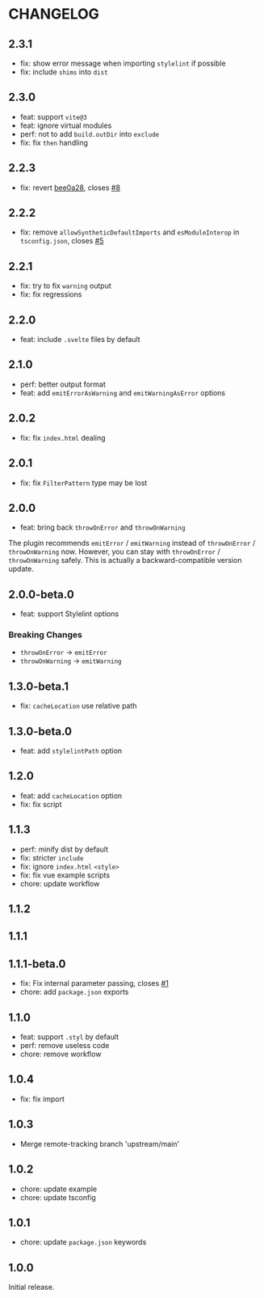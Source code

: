 # CHANGELOG

## 2.3.1

- fix: show error message when importing `stylelint` if possible
- fix: include `shims` into `dist`

## 2.3.0

- feat: support `vite@3`
- feat: ignore virtual modules
- perf: not to add `build.outDir` into `exclude`
- fix: fix `then` handling

## 2.2.3

- fix: revert [bee0a28](https://github.com/ModyQyW/vite-plugin-stylelint/commit/bee0a28b7691090e02d73e979bf62c27510a960d), closes [#8](https://github.com/ModyQyW/vite-plugin-stylelint/issues/8)

## 2.2.2

- fix: remove `allowSyntheticDefaultImports` and `esModuleInterop` in `tsconfig.json`, closes [#5](https://github.com/ModyQyW/vite-plugin-stylelint/issues/5)

## 2.2.1

- fix: try to fix `warning` output
- fix: fix regressions

## 2.2.0

- feat: include `.svelte` files by default

## 2.1.0

- perf: better output format
- feat: add `emitErrorAsWarning` and `emitWarningAsError` options

## 2.0.2

- fix: fix `index.html` dealing

## 2.0.1

- fix: fix `FilterPattern` type may be lost

## 2.0.0

- feat: bring back `throwOnError` and `throwOnWarning`

The plugin recommends `emitError` / `emitWarning` instead of `throwOnError` / `throwOnWarning` now. However, you can stay with `throwOnError` / `throwOnWarning` safely. This is actually a backward-compatible version update.

## 2.0.0-beta.0

- feat: support Stylelint options

### Breaking Changes

- `throwOnError` -> `emitError`
- `throwOnWarning` -> `emitWarning`

## 1.3.0-beta.1

- fix: `cacheLocation` use relative path

## 1.3.0-beta.0

- feat: add `stylelintPath` option

## 1.2.0

- feat: add `cacheLocation` option
- fix: fix script

## 1.1.3

- perf: minify dist by default
- fix: stricter `include`
- fix: ignore `index.html` `<style>`
- fix: fix vue example scripts
- chore: update workflow

## 1.1.2

## 1.1.1

## 1.1.1-beta.0

- fix: Fix internal parameter passing, closes [#1](https://github.com/ModyQyW/vite-plugin-stylelint/issues/1)
- chore: add `package.json` exports

## 1.1.0

- feat: support `.styl` by default
- perf: remove useless code
- chore: remove workflow

## 1.0.4

- fix: fix import

## 1.0.3

- Merge remote-tracking branch 'upstream/main'

## 1.0.2

- chore: update example
- chore: update tsconfig

## 1.0.1

- chore: update `package.json` keywords

## 1.0.0

Initial release.
